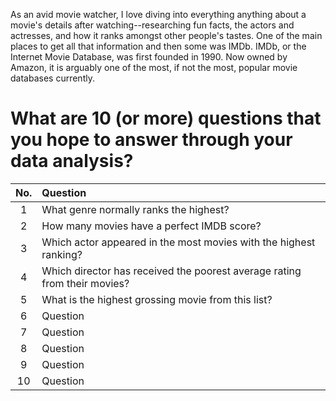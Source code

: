 As an avid movie watcher, I love diving into everything anything about a movie's details after watching--researching fun facts, the actors and actresses, and how it ranks amongst other people's tastes. One of the main places to get all that information and then some was IMDb. IMDb, or the Internet Movie Database, was first founded in 1990. Now owned by Amazon, it is arguably one of the most, if not the most, popular movie databases currently.



# What are 10 (or more) questions that you hope to answer through your data analysis?

No. | Question
:-:|:-
1 | What genre normally ranks the highest?
2 | How many movies have a perfect IMDB score?
3 | Which actor appeared in the most movies with the highest ranking?
4 | Which director has received the poorest average rating from their movies?
5 | What is the highest grossing movie from this list?
6 | Question 
7 | Question 
8 | Question 
9 | Question 
10 | Question 
  
  